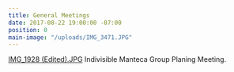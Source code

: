 ```yaml
---
title: General Meetings
date: 2017-08-22 19:00:00 -07:00
position: 0
main-image: "/uploads/IMG_3471.JPG"
---
```


[IMG_1928 (Edited).JPG](/uploads/IMG_1928%20(Edited).JPG)  Indivisible Manteca Group Planing Meeting.